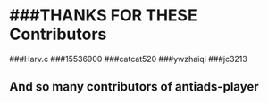 ###THANKS FOR THESE Contributors
===
###Harv.c
###15536900
###catcat520
###ywzhaiqi
###jc3213
## And so many contributors of antiads-player

